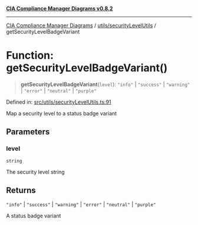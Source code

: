 [**CIA Compliance Manager Diagrams v0.8.2**](../../../README.md)

***

[CIA Compliance Manager Diagrams](../../../modules.md) / [utils/securityLevelUtils](../README.md) / getSecurityLevelBadgeVariant

# Function: getSecurityLevelBadgeVariant()

> **getSecurityLevelBadgeVariant**(`level`): `"info"` \| `"success"` \| `"warning"` \| `"error"` \| `"neutral"` \| `"purple"`

Defined in: [src/utils/securityLevelUtils.ts:91](https://github.com/Hack23/cia-compliance-manager/blob/423c5d261c747ade8ca2550e176aa05168b5a31e/src/utils/securityLevelUtils.ts#L91)

Map a security level to a status badge variant

## Parameters

### level

`string`

The security level string

## Returns

`"info"` \| `"success"` \| `"warning"` \| `"error"` \| `"neutral"` \| `"purple"`

A status badge variant
